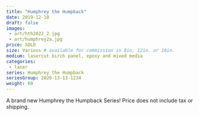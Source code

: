 ```yaml
---
title: "Humphrey the Humpback"
date: 2019-12-10
draft: false
images:
 - art/hth2022_2.jpg
 - art/humphrey2a.jpg
price: SOLD
size: Various # available for commission in 8in, 12in. or 16in.
medium: lasercut birch panel, epoxy and mixed media
categories:
 - laser
series: Humphrey the Humpback
seriesGroup: 2020-13-13-1234
weight: 60
---
```


A brand new Humphrey the Humpback Series! Price does not include tax or shipping.
